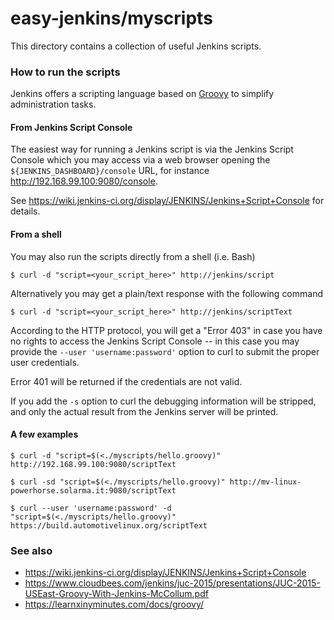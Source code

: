 # easy-jenkins/myscripts

This directory contains a collection of useful Jenkins scripts.

### How to run the scripts

Jenkins offers a scripting language based on [Groovy](http://www.groovy-lang.org/) to simplify administration tasks.

#### From Jenkins Script Console

The easiest way for running a Jenkins script is via the Jenkins Script Console which you may access via a web browser opening the
`${JENKINS_DASHBOARD}/console` URL, for instance <http://192.168.99.100:9080/console>.

See https://wiki.jenkins-ci.org/display/JENKINS/Jenkins+Script+Console for details.

#### From a shell

You may also run the scripts directly from a shell (i.e. Bash)

```
$ curl -d "script=<your_script_here>" http://jenkins/script
```

Alternatively you may get a plain/text response with the following command

```
$ curl -d "script=<your_script_here>" http://jenkins/scriptText
```

According to the HTTP protocol, you will get a "Error 403" in case you have no rights to access the Jenkins Script Console -- in this case you may provide the `--user 'username:password'` option to curl to submit the proper user credentials.

Error 401 will be returned if the credentials are not valid.

If you add the `-s` option to curl the debugging information will be stripped, and only the actual result from the Jenkins server will be printed.

#### A few examples

```
$ curl -d "script=$(<./myscripts/hello.groovy)" http://192.168.99.100:9080/scriptText
```

```
$ curl -sd "script=$(<./myscripts/hello.groovy)" http://mv-linux-powerhorse.solarma.it:9080/scriptText
```

```
$ curl --user 'username:password' -d "script=$(<./myscripts/hello.groovy)" https://build.automotivelinux.org/scriptText
```

### See also

* https://wiki.jenkins-ci.org/display/JENKINS/Jenkins+Script+Console
* https://www.cloudbees.com/jenkins/juc-2015/presentations/JUC-2015-USEast-Groovy-With-Jenkins-McCollum.pdf
* https://learnxinyminutes.com/docs/groovy/

<!-- EOF -->
